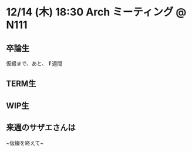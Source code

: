 # 12/14 (木) 18:30 Arch ミーティング @ N111

## 卒論生
仮綴まで、あと、 ***1*** 週間

## TERM生

## WIP生

## 来週のサザエさんは
~仮綴を終えて~
